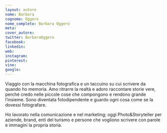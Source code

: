```yaml
---
layout: autore
nome: Barbara
cognome: Oggero
nome_completo: Barbara Oggero
meta:
cover_autore:
twitter: BarbaraOggero
facebook:
linkedin:
web:
instagram:
pinterest:
vine:
google:
---
```


Viaggio con la macchina fotografica e un taccuino su cui scrivere da quando ho memoria. Amo ritrarre la realtà e adoro raccontare storie vere, perché credo nelle piccole cose che compongono e rendono grande l’insieme. Sono diventata fotodipendente e guardo ogni cosa come se la dovessi fotografare.

Ho lavorato nella comunicazione e nel marketing; oggi Photo&Storyteller per aziende, brand, enti del turismo e persone che vogliono scrivere con parole e immagini la propria storia.
